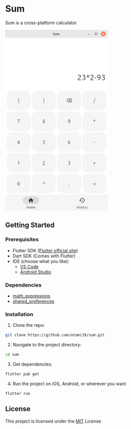 # Sum
Sum is a cross-platform calculator

<img src="assets/screenshots/sum_preview.png" width=325>

## Getting Started

### Prerequisites
- Flutter SDK ([Flutter official site](https://flutter.dev/))
- Dart SDK (Comes with Flutter)
- IDE (choose what you like): 
    - [VS Code](https://code.visualstudio.com/)  
    - [Android Studio](https://developer.android.com/studio)

### Dependencies
- [math_expressions](https://pub.dev/packages/math_expressions)
- [shared_preferences](https://pub.dev/packages/shared_preferences)

### Installation
1. Clone the repo:
```bash 
git clone https://github.com/atomi19/sum.git
```

2. Navigate to the project directory:
```bash
cd sum
```

3. Get dependencies:
```bash
flutter pub get
```

4. Run the project on iOS, Android, or wherever you want
```
flutter run
```

## License
This project is licensed under the [MIT](LICENSE.txt) License